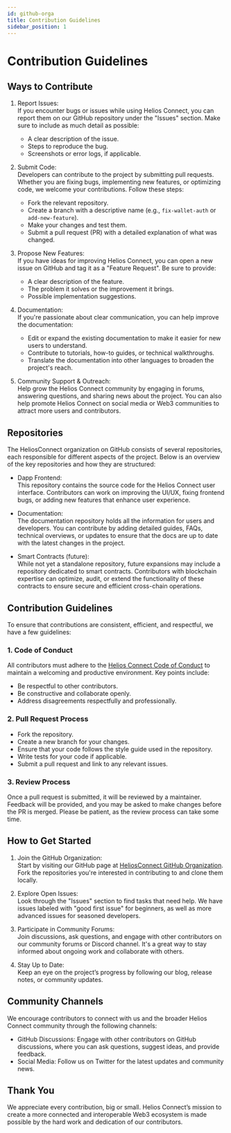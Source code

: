 ```yaml
---
id: github-orga
title: Contribution Guidelines
sidebar_position: 1
---
```


# Contribution Guidelines

## Ways to Contribute

1. Report Issues:  
   If you encounter bugs or issues while using Helios Connect, you can report them on our GitHub repository under the "Issues" section. Make sure to include as much detail as possible:
   - A clear description of the issue.
   - Steps to reproduce the bug.
   - Screenshots or error logs, if applicable.

2. Submit Code:  
   Developers can contribute to the project by submitting pull requests. Whether you are fixing bugs, implementing new features, or optimizing code, we welcome your contributions. Follow these steps:
   - Fork the relevant repository.
   - Create a branch with a descriptive name (e.g., `fix-wallet-auth` or `add-new-feature`).
   - Make your changes and test them.
   - Submit a pull request (PR) with a detailed explanation of what was changed.

3. Propose New Features:  
   If you have ideas for improving Helios Connect, you can open a new issue on GitHub and tag it as a "Feature Request". Be sure to provide:
   - A clear description of the feature.
   - The problem it solves or the improvement it brings.
   - Possible implementation suggestions.

4. Documentation:  
   If you're passionate about clear communication, you can help improve the documentation:
   - Edit or expand the existing documentation to make it easier for new users to understand.
   - Contribute to tutorials, how-to guides, or technical walkthroughs.
   - Translate the documentation into other languages to broaden the project's reach.

5. Community Support & Outreach:  
   Help grow the Helios Connect community by engaging in forums, answering questions, and sharing news about the project. You can also help promote Helios Connect on social media or Web3 communities to attract more users and contributors.

## Repositories

The HeliosConnect organization on GitHub consists of several repositories, each responsible for different aspects of the project. Below is an overview of the key repositories and how they are structured:

- Dapp Frontend:  
   This repository contains the source code for the Helios Connect user interface. Contributors can work on improving the UI/UX, fixing frontend bugs, or adding new features that enhance user experience.

- Documentation:  
   The documentation repository holds all the information for users and developers. You can contribute by adding detailed guides, FAQs, technical overviews, or updates to ensure that the docs are up to date with the latest changes in the project.

- Smart Contracts (future):  
   While not yet a standalone repository, future expansions may include a repository dedicated to smart contracts. Contributors with blockchain expertise can optimize, audit, or extend the functionality of these contracts to ensure secure and efficient cross-chain operations.

## Contribution Guidelines

To ensure that contributions are consistent, efficient, and respectful, we have a few guidelines:

### 1. Code of Conduct

All contributors must adhere to the [Helios Connect Code of Conduct](#) to maintain a welcoming and productive environment. Key points include:

- Be respectful to other contributors.
- Be constructive and collaborate openly.
- Address disagreements respectfully and professionally.

### 2. Pull Request Process

- Fork the repository.
- Create a new branch for your changes.
- Ensure that your code follows the style guide used in the repository.
- Write tests for your code if applicable.
- Submit a pull request and link to any relevant issues.

### 3. Review Process

Once a pull request is submitted, it will be reviewed by a maintainer. Feedback will be provided, and you may be asked to make changes before the PR is merged. Please be patient, as the review process can take some time.

## How to Get Started

1. Join the GitHub Organization:  
   Start by visiting our GitHub page at [HeliosConnect GitHub Organization](#). Fork the repositories you're interested in contributing to and clone them locally.

2. Explore Open Issues:  
   Look through the "Issues" section to find tasks that need help. We have issues labeled with "good first issue" for beginners, as well as more advanced issues for seasoned developers.

3. Participate in Community Forums:  
   Join discussions, ask questions, and engage with other contributors on our community forums or Discord channel. It's a great way to stay informed about ongoing work and collaborate with others.

4. Stay Up to Date:  
   Keep an eye on the project’s progress by following our blog, release notes, or community updates.

## Community Channels

We encourage contributors to connect with us and the broader Helios Connect community through the following channels:

- GitHub Discussions: Engage with other contributors on GitHub discussions, where you can ask questions, suggest ideas, and provide feedback.
- Social Media: Follow us on Twitter for the latest updates and community news.

## Thank You

We appreciate every contribution, big or small. Helios Connect’s mission to create a more connected and interoperable Web3 ecosystem is made possible by the hard work and dedication of our contributors.
